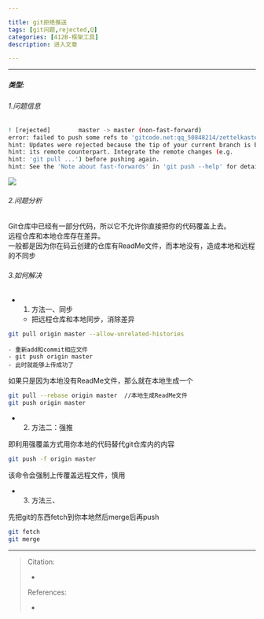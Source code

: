 ```yaml
---

title: git拒绝推送
tags: [git问题,rejected,Q]
categories: [412B-框架工具]
description: 进入文章

---
```


---

##### 类型:
###### 1.问题信息

```bash
! [rejected]        master -> master (non-fast-forward)
error: failed to push some refs to 'gitcode.net:qq_50848214/zettelkasten.git'
hint: Updates were rejected because the tip of your current branch is behind
hint: its remote counterpart. Integrate the remote changes (e.g.
hint: 'git pull ...') before pushing again.
hint: See the 'Note about fast-forwards' in 'git push --help' for details.
```

![](https://gitcode.net/qq_50848214/image/-/raw/master/412B-A1B5A-image-20231105-012151.png)


###### 2.问题分析

Git仓库中已经有一部分代码，所以它不允许你直接把你的代码覆盖上去。  
远程仓库和本地仓库存在差异。  
一般都是因为你在码云创建的仓库有ReadMe文件，而本地没有，造成本地和远程的不同步

###### 3.如何解决

- 1) 方法一、同步
	- 把远程仓库和本地同步，消除差异
```bash
git pull origin master --allow-unrelated-histories
```

	- 重新add和commit相应文件
	- git push origin master
	- 此时就能够上传成功了

如果只是因为本地没有ReadMe文件，那么就在本地生成一个

```bash
git pull --rebase origin master  //本地生成ReadMe文件
git push origin master
```

- 2) 方法二：强推

即利用强覆盖方式用你本地的代码替代git仓库内的内容

```bash
git push -f origin master
```

该命令会强制上传覆盖远程文件，慎用  

- 3) 方法三、

先把git的东西fetch到你本地然后merge后再push

```bash
git fetch
git merge
```


---

> Citation:
> - []()
> 
> References:
> - []()

